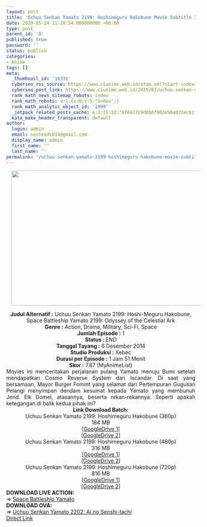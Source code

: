 ```yaml
---
layout: post
title: 'Uchuu Senkan Yamato 2199: Hoshimeguru Hakobune Movie Subtitle Indonesia'
date: 2020-05-24 11:28:54.000000000 +00:00
type: post
parent_id: '0'
published: true
password: ''
status: publish
categories:
- Anime
tags: []
meta:
  _thumbnail_id: '16331'
  cyberseo_rss_source: https://www.ciunime.web.id/atom.xml?start-index=3601&max-results=150
  cyberseo_post_link: https://www.ciunime.web.id/2019/07/uchuu-senkan-yamato-2199-hoshimeguru.html
  rank_math_news_sitemap_robots: index
  rank_math_robots: a:1:{i:0;s:5:"index";}
  rank_math_analytic_object_id: '1099'
  _jetpack_related_posts_cache: a:1:{s:32:"8f6677c9d6b0f903e98ad32ec61f8deb";a:2:{s:7:"expires";i:1651732663;s:7:"payload";a:0:{}}}
  kata_make_header_transparent: default
author:
  login: admin
  email: senseads014@gmail.com
  display_name: admin
  first_name: ''
  last_name: ''
permalink: "/uchuu-senkan-yamato-2199-hoshimeguru-hakobune-movie-subtitle-indonesia/"
---
```

<div class="separator" style="clear: both; text-align: center;"><a href="https://1.bp.blogspot.com/-kWs3e3IHCFU/XTbEZ2eCffI/AAAAAAAAcbI/eALaG4v65ho5Ah1isdyDf82j2QnGi5ZEwCLcBGAs/s1600/Uchuu%2BSenkan%2BYamato%2B2199%2B-%2BHoshimeguru%2BHakobune.jpg" imageanchor="1" style="margin-left: 1em; margin-right: 1em;"><img border="0" data-original-height="720" data-original-width="1280" height="360" src="{{ site.baseurl }}/assets/2020/05/Uchuu%2BSenkan%2BYamato%2B2199%2B-%2BHoshimeguru%2BHakobune.jpg" width="640" /></a></div>
<p>
<div style="text-align: center;"><b>Judul</b><b><b> Alternatif </b>:</b> Uchuu Senkan Yamato 2199: Hoshi-Meguru Hakobune, Space Battleship Yamato 2199: Odyssey of the Celestial Ark</div>
<div style="text-align: center;"><b><b>Genre :</b></b> Action, Drama, Military, Sci-Fi, Space</div>
<div style="text-align: center;"><b>Jumlah Episode :</b> 1<br /><b>Status :&nbsp;</b>END<br /><b>Tanggal Tayang :</b> 6 Desember 2014<br /><b>Studio Produksi :</b> Xebec<br /><b>Durasi per Episode :</b> 1 Jam 51 Menit</div>
<div style="text-align: center;"><b>Skor :</b> 7.87 (MyAnimeList)</div>
<div style="text-align: center;"></div>
<div style="text-align: justify;"><span class="isi">Movies ini menceritakan perjalanan pulang Yamato menuju Bumi setelah mendapatkan Cosmo Reverse System dari Iscandar. Di saat yang bersamaan, Mayor Burger Fommt yang selamat dari Pertempuran Gugusan Pelangi menyimpan dendam kesumat kepada Yamato yang membunuh Jend. Elk Domel, atasannya, beserta rekan-rekannya. Seperti apakah ketegangan di balik kedua pihak ini?</span></div>
<div style="text-align: justify;"></div>
<div style="text-align: justify;"></div>
<div style="text-align: center;"><b>Link Download Batch:</b></div>
<div style="text-align: center;">Uchuu Senkan Yamato 2199: Hoshimeguru Hakobune (360p)</div>
<div style="text-align: center;">
<div style="text-align: center;">184 MB</div>
<div style="text-align: center;">[<a href="https://drive.google.com/file/d/1CWMRHEaOHkCp2IQRoJ9eM5iCsIBSGiOr/view" target="_blank" rel="noopener">GoogleDrive 1</a>]<br />[<a href="https://drive.google.com/file/d/1j8RaRWc3TwzI6kmI1NLE2-Sqmk0JX_-w/view" target="_blank" rel="noopener">GoogleDrive 2</a>]
<div style="text-align: center;">Uchuu Senkan Yamato 2199: Hoshimeguru Hakobune (480p)</div>
<div style="text-align: center;">316 MB</div>
<div style="text-align: center;">[<a href="https://drive.google.com/file/d/1gP7qNt-P5dKdsmGAINJlgwsUxbSQJ-PQ/view" target="_blank" rel="noopener">GoogleDrive 1</a>]<br />[<a href="https://drive.google.com/file/d/1K4vXVYBoEDE61Miq5VO2PzsUiweZy9eK/view" target="_blank" rel="noopener">GoogleDrive 2</a>]
<div style="text-align: center;">Uchuu Senkan Yamato 2199: Hoshimeguru Hakobune (720p)</div>
<div style="text-align: center;">816 MB</div>
<div style="text-align: center;">[<a href="https://drive.google.com/file/d/1GgQ8TIoZkwdWIJqJ8Dwk_WemmXli1Sng/view" target="_blank" rel="noopener">GoogleDrive 1</a>]<br />[<a href="https://drive.google.com/file/d/15aem4RbdwxNtnQttAbDR-pho3seLZ3vk/view" target="_blank" rel="noopener">GoogleDrive 2</a>]
<div style="text-align: left;"></div>
<div style="text-align: left;"></div>
<div style="text-align: left;"><b>DOWNLOAD LIVE ACTION:</b></div>
<div style="text-align: left;"></div>
<div style="text-align: left;">=&gt;&nbsp;<a href="https://www.ciunime.web.id/2019/01/space-battleship-yamato-live-action.html" target="_blank" rel="noopener">Space Battleship Yamato</a></div>
<div style="text-align: left;"></div>
<div style="text-align: left;"><b>DOWNLOAD OVA:</b></div>
<div style="text-align: left;"></div>
<div style="text-align: left;">=&gt;&nbsp;<a href="https://www.ciunime.web.id/2019/07/uchuu-senkan-yamato-2202-ai-no-senshi.html" target="_blank" rel="noopener">Uchuu Senkan Yamato 2202: Ai no Senshi-tachi</a></div>
<div style="text-align: left;"></div>
</div>
</div>
</div>
</div>
<link rel="stylesheet" href="https://cdnjs.cloudflare.com/ajax/libs/font-awesome/4.7.0/css/font-awesome.min.css" />
<div class="divbtn"> <a href="https://handymansurrender.com/fihup8buzv?key=94550f7ce39444073321dde3b8782f97" class="btn"><i class="fa fa-download"></i> Direct Link</a> </div>
